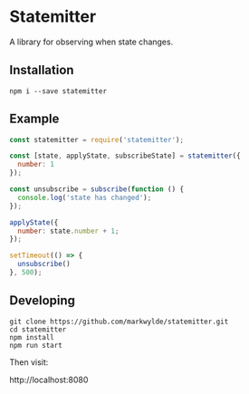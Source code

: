 # Statemitter
A library for observing when state changes.

## Installation
```
npm i --save statemitter
```

## Example
```javascript
const statemitter = require('statemitter');

const [state, applyState, subscribeState] = statemitter({
  number: 1
});

const unsubscribe = subscribe(function () {
  console.log('state has changed');
});

applyState({
  number: state.number + 1;
});

setTimeout(() => {
  unsubscribe()
}, 500);
```

## Developing
```
git clone https://github.com/markwylde/statemitter.git
cd statemitter
npm install
npm run start
```

Then visit:

http://localhost:8080
